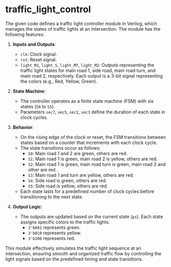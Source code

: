 # traffic_light_control
The given code defines a traffic light controller module in Verilog, which manages the states of traffic lights at an intersection. The module has the following features:

1. **Inputs and Outputs**:
   - `clk`: Clock signal.
   - `rst`: Reset signal.
   - `light_M1`, `light_S`, `light_MT`, `light_M2`: Outputs representing the traffic light states for main road 1, side road, main road turn, and main road 2, respectively. Each output is a 3-bit signal representing the colors (e.g., Red, Yellow, Green).

2. **State Machine**:
   - The controller operates as a finite state machine (FSM) with six states (`S0` to `S5`).
   - Parameters `sec7`, `sec5`, `sec2`, `sec3` define the duration of each state in clock cycles.

3. **Behavior**:
   - On the rising edge of the clock or reset, the FSM transitions between states based on a counter that increments with each clock cycle.
   - The state transitions occur as follows:
     - `S0`: Main road 1 and 2 are green, others are red.
     - `S1`: Main road 1 is green, main road 2 is yellow, others are red.
     - `S2`: Main road 1 is green, main road turn is green, main road 2 and other are red .
     - `S3`: Main road 1 and turn are yellow, others are red.
     - `S4`: Side road is green, others are red.
     - `S5`: Side road is yellow, others are red.
   - Each state lasts for a predefined number of clock cycles before transitioning to the next state.

4. **Output Logic**:
   - The outputs are updated based on the current state (`ps`). Each state assigns specific colors to the traffic lights:
     - `3'b001` represents green.
     - `3'b010` represents yellow.
     - `3'b100` represents red.

This module effectively simulates the traffic light sequence at an intersection, ensuring smooth and organized traffic flow by controlling the light signals based on the predefined timing and state transitions.
